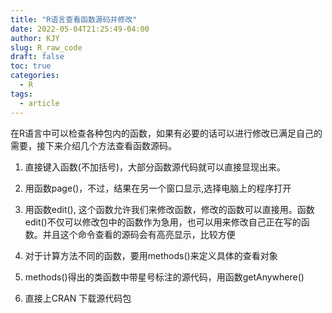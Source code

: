 ```yaml
---
title: "R语言查看函数源码并修改"
date: 2022-05-04T21:25:49-04:00
author: KJY
slug: R_raw_code
draft: false
toc: true
categories:  
  - R
tags:        
  - article
---
```




在R语言中可以检查各种包内的函数，如果有必要的话可以进行修改已满足自己的需要，接下来介绍几个方法查看函数源码。



1. 直接键入函数(不加括号)，大部分函数源代码就可以直接显现出来。

2. 用函数page()，不过，结果在另一个窗口显示,选择电脑上的程序打开

3. 用函数edit(), 这个函数允许我们来修改函数，修改的函数可以直接用。函数edit()不仅可以修改包中的函数作为急用，也可以用来修改自己正在写的函数。并且这个命令查看的源码会有高亮显示，比较方便
4. 对于计算方法不同的函数，要用methods()来定义具体的查看对象
5. methods()得出的类函数中带星号标注的源代码，用函数getAnywhere()
6. 直接上CRAN 下载源代码包